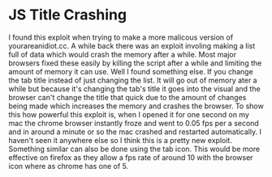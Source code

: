 # JS Title Crashing

I found this exploit when trying to make a more malicous version of yourareanidiot.cc.
A while back there was an exploit involing making a list full of data which would crash
the memory after a while. Most major browsers fixed these easily by killing the script after a while
and limiting the amount of memory it can use. Well I found something else. If you change the tab title
instead of just changing the list. It will go out of memory ater a while but because it's changing the
tab's title it goes into the visual and the browser can't change the title that quick due to the amount
of changes being made which increases the memory and crashes the browser. To show this how powerful this
exploit is, when I opened it for one second on my mac the chrome browser instantly froze and went to 0.05 fps
per a second and in around a minute or so the mac crashed and restarted automatically. I haven't seen
it anywhere else so I think this is a pretty new exploit. Something similar can also be done using the
tab icon. This would be more effective on firefox as they allow a fps rate of around 10 with the browser icon
where as chrome has one of 5.
